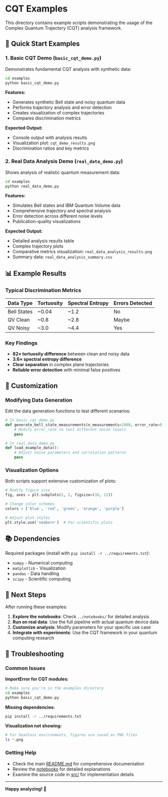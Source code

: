 # CQT Examples

This directory contains example scripts demonstrating the usage of the Complex Quantum Trajectory (CQT) analysis framework.

## 🚀 Quick Start Examples

### 1. Basic CQT Demo (`basic_cqt_demo.py`)

Demonstrates fundamental CQT analysis with synthetic data:

```bash
cd examples
python basic_cqt_demo.py
```

**Features:**
- Generates synthetic Bell state and noisy quantum data
- Performs trajectory analysis and error detection
- Creates visualization of complex trajectories
- Compares discrimination metrics

**Expected Output:**
- Console output with analysis results
- Visualization plot: `cqt_demo_results.png`
- Discrimination ratios and key metrics

### 2. Real Data Analysis Demo (`real_data_demo.py`)

Shows analysis of realistic quantum measurement data:

```bash
cd examples
python real_data_demo.py
```

**Features:**
- Simulates Bell states and IBM Quantum Volume data
- Comprehensive trajectory and spectral analysis
- Error detection across different noise levels
- Publication-quality visualizations

**Expected Output:**
- Detailed analysis results table
- Complex trajectory plots
- Comparative metrics visualization: `real_data_analysis_results.png`
- Summary data: `real_data_analysis_summary.csv`

## 📊 Example Results

### Typical Discrimination Metrics

| Data Type | Tortuosity | Spectral Entropy | Errors Detected |
|-----------|------------|------------------|-----------------|
| Bell States | ~0.04 | ~1.2 | No |
| QV Clean | ~0.8 | ~2.8 | Maybe |
| QV Noisy | ~3.0 | ~4.4 | Yes |

### Key Findings
- **82× tortuosity difference** between clean and noisy data
- **3.6× spectral entropy difference** 
- **Clear separation** in complex plane trajectories
- **Reliable error detection** with minimal false positives

## 🔧 Customization

### Modifying Data Generation

Edit the data generation functions to test different scenarios:

```python
# In basic_cqt_demo.py
def generate_bell_state_measurements(n_measurements=1000, error_rate=0.0):
    # Modify error_rate to test different noise levels
    pass

# In real_data_demo.py  
def load_example_data():
    # Adjust noise parameters and correlation patterns
    pass
```

### Visualization Options

Both scripts support extensive customization of plots:

```python
# Modify figure size
fig, axes = plt.subplots(2, 2, figsize=(16, 12))

# Change color schemes
colors = ['blue', 'red', 'green', 'orange', 'purple']

# Adjust plot styles
plt.style.use('seaborn')  # For scientific plots
```

## 📚 Dependencies

Required packages (install with `pip install -r ../requirements.txt`):
- `numpy` - Numerical computing
- `matplotlib` - Visualization
- `pandas` - Data handling
- `scipy` - Scientific computing

## 🎯 Next Steps

After running these examples:

1. **Explore the notebooks**: Check `../notebooks/` for detailed analysis
2. **Run on real data**: Use the full pipeline with actual quantum device data
3. **Customize analysis**: Modify parameters for your specific use case
4. **Integrate with experiments**: Use the CQT framework in your quantum computing research

## 🐛 Troubleshooting

### Common Issues

**ImportError for CQT modules:**
```bash
# Make sure you're in the examples directory
cd examples
python basic_cqt_demo.py
```

**Missing dependencies:**
```bash
pip install -r ../requirements.txt
```

**Visualization not showing:**
```bash
# For headless environments, figures are saved as PNG files
ls *.png
```

### Getting Help

- Check the main [README.md](../README.md) for comprehensive documentation
- Review the [notebooks](../notebooks/) for detailed explanations
- Examine the source code in [src/](../src/) for implementation details

---

**Happy analyzing! 🎉**